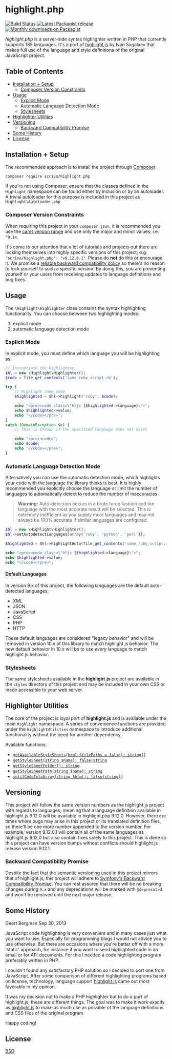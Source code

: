 # highlight.php

[![Build Status](https://travis-ci.org/scrivo/highlight.php.svg?branch=master)](https://travis-ci.org/scrivo/highlight.php)
[![Latest Packagist release](https://img.shields.io/packagist/v/scrivo/highlight.php.svg)](https://packagist.org/packages/scrivo/highlight.php)
[![Monthly downloads on Packagist](https://img.shields.io/packagist/dm/scrivo/highlight.php.svg)](https://packagist.org/packages/scrivo/highlight.php/stats)

*highlight.php* is a server-side syntax highlighter written in PHP that currently supports 185 languages. It's a port of [highlight.js](http://www.highlightjs.org) by Ivan Sagalaev that makes full use of the language and style definitions of the original JavaScript project.

[TOC]: # "## Table of Contents"

## Table of Contents
- [Installation + Setup](#installation--setup)
    - [Composer Version Constraints](#composer-version-constraints)
- [Usage](#usage)
    - [Explicit Mode](#explicit-mode)
    - [Automatic Language Detection Mode](#automatic-language-detection-mode)
    - [Stylesheets](#stylesheets)
- [Highlighter Utilities](#highlighter-utilities)
- [Versioning](#versioning)
    - [Backward Compatibility Promise](#backward-compatibility-promise)
- [Some History](#some-history)
- [License](#license)


## Installation + Setup

The recommended approach is to install the project through [Composer](https://getcomposer.org/).

```bash
composer require scrivo/highlight.php
```

If you're not using Composer, ensure that the classes defined in the `Highlight` namespace can be found either by inclusion or by an autoloader. A trivial autoloader for this purpose is included in this project as `Highlight\Autoloader.php`

### Composer Version Constraints

When requiring this project in your `composer.json`, it is recommended you use the [caret version range](https://getcomposer.org/doc/articles/versions.md#caret-version-range-) and use only the major and minor values; i.e. `^9.14`.

It's come to our attention that a lot of tutorials and projects out there are locking themselves into highly specific versions of this project; e.g. `"scrivo/highlight.php": "v9.12.0.1"`. Please do **not** do this or encourage it. We promise a [reliable backward compatibility policy](#backward-compatibility-promise) so there's no reason to lock yourself to such a specific version. By doing this, you are preventing yourself or your users from receiving updates to language definitions and bug fixes.

## Usage

The `\Highlight\Highlighter` class contains the syntax highlighting functionality. You can choose between two highlighting modes:

1. explicit mode
2. automatic language detection mode

### Explicit Mode

In explicit mode, you must define which language you will be highlighting as.

```php
// Instantiate the Highlighter.
$hl = new \Highlight\Highlighter();
$code = file_get_contents('some_ruby_script.rb');

try {
    // Highlight some code.
    $highlighted = $hl->highlight('ruby', $code);

    echo "<pre><code class=\"hljs {$highlighted->language}\">";
    echo $highlighted->value;
    echo "</code></pre>";
}
catch (DomainException $e) {
    // This is thrown if the specified language does not exist

    echo "<pre><code>";
    echo $code;
    echo "</code></pre>";
}
```

### Automatic Language Detection Mode

Alternatively you can use the automatic detection mode, which highlights your code with the language the library thinks is best. It is highly recommended you explicitly choose the language or limit the number of languages to automatically detect to reduce the number of inaccuracies.

> **Warning:** Auto-detection occurs in a brute force fashion and the language with the most accurate result will be selected. This is extremely inefficient as you supply more languages and may not always be 100% accurate if similar languages are configured.

```php
$hl = new \Highlight\Highlighter();
$hl->setAutodetectLanguages(array('ruby', 'python', 'perl'));

$highlighted = $hl->highlightAuto(file_get_contents('some_ruby_script.rb'));

echo "<pre><code class=\"hljs {$highlighted->language}\">";
echo $highlighted->value;
echo "</code></pre>";
```

#### Default Languages

In version 9.x of this project, the following languages are the default auto-detected languages:

- XML
- JSON
- JavaScript
- CSS
- PHP
- HTTP

These default languages are considered "legacy behavior" and will be removed in version 10.x of this library to match highlight.js behavior. The new default behavior in 10.x will be to use *every* language to match highlight.js behavior.

### Stylesheets

The same stylesheets available in the **highlight.js** project are available in the `styles` directory of this project and may be included in your own CSS or made accessible to your web server.

## Highlighter Utilities

The core of the project is loyal port of **highlight.js** and is available under the main `Highlight` namespace. A series of convenience functions are provided under the `HighlightUtilities` namespace to introduce additional functionality without the need for another dependency.

Available functions:

- [`getAvailableStyleSheets(bool $filePaths = false): string[]`](HighlightUtilities/functions.php#L32-L45)
- [`getStyleSheet(string $name): false|string`](HighlightUtilities/functions.php#L72-L85)
- [`getStyleSheetFolder(): string`](HighlightUtilities/functions.php#L93-L101)
- [`getStyleSheetPath(string $name): string`](HighlightUtilities/functions.php#L109-L121)
- [`splitCodeIntoArray(string $html): false|string[]`](HighlightUtilities/functions.php#L137-L150)

## Versioning

This project will follow the same version numbers as the highlight.js project with regards to languages, meaning that a language definition available in highlight.js 9.12.0 will be available in highlight.php 9.12.0. However, there are times where bugs may arise in this project or its translated definition files, so there'll be one more number appended to the version number. For example, version 9.12.0.1 will contain all of the same languages as highlight.js 9.12.0 but also contain fixes solely to this project. This is done so this project can have version bumps without conflicts should highlight.js release version 9.12.1.

### Backward Compatibility Promise

Despite the fact that the semantic versioning used in this project mirrors that of highlight.js, this project will adhere to [Symfony's Backward Compatibility Promise](https://symfony.com/doc/current/contributing/code/bc.html#using-symfony-code). You can rest assured that there will be no breaking changes during `9.x` and any deprecations will be marked with `@deprecated` and won't be removed until the next major release.

## Some History

Geert Bergman
Sep 30, 2013

JavaScript code highlighting is very convenient and in many cases just what you want to use. Especially for programming blogs I would not advice you to use otherwise. But there are occasions where you're better off with a more 'static' approach, for instance if you want to send highlighted code in an email or for API documents. For this I needed a code highlighting program preferably written in PHP.

I couldn't found any satisfactory PHP solution so I decided to port one from JavaScript. After some comparison of different highlighting programs based on license, technology, language support [highlight.js](http://www.highlightjs.org) came out most favorable in my opinion.

It was my decision not to make a PHP highlighter but to do a port of highlight.js, these are different things. The goal was to make it work exactly as [highlight.js](http://www.highlightjs.org) to make as much use as possible of the language definitions and CSS files of the original program.

Happy coding!

## License

[BSD](./LICENSE.md)
